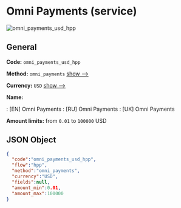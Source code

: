 
# Omni Payments (service) 
![omni_payments_usd_hpp](https://static.openfintech.io/payment_methods/omni_payments_usd_hpp/logo.svg?w=400&c=v0.59.26#w200)  

## General 
 
**Code:** `omni_payments_usd_hpp` 
 
**Method:** `omni_payments` 
 [show -->](/payment-methods/omni_payments/) 
 
**Currency:** `USD` [show -->](/currencies/USD/) 
 
**Name:** 
 
:	[EN] Omni Payments 
:	[RU] Omni Payments 
:	[UK] Omni Payments 
 
**Amount limits:** from `0.01` to `100000` USD 

## JSON Object 

```json
{
  "code":"omni_payments_usd_hpp",
  "flow":"hpp",
  "method":"omni_payments",
  "currency":"USD",
  "fields":null,
  "amount_min":0.01,
  "amount_max":100000
}
```  
